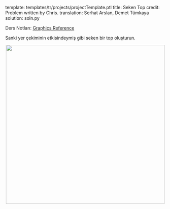 template: templates/tr/projects/projectTemplate.ptl
title: Seken Top
credit: Problem written by Chris.
translation: Serhat Arslan, Demet Tümkaya
solution: soln.py

Ders Notları: [Graphics Reference]({{pathToRoot}}tr/resources/graphics.html)<br/>

Sanki yer çekiminin etkisindeymiş gibi seken bir top oluşturun.


<center>
<img style="width:500px" src="{{pathToRoot}}img/projects/gravityBall/demo.png">	
</center>
